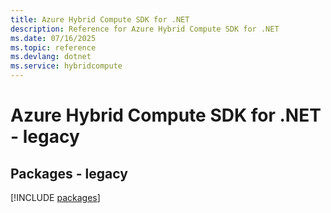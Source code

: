 ```yaml
---
title: Azure Hybrid Compute SDK for .NET
description: Reference for Azure Hybrid Compute SDK for .NET
ms.date: 07/16/2025
ms.topic: reference
ms.devlang: dotnet
ms.service: hybridcompute
---
```

# Azure Hybrid Compute SDK for .NET - legacy
## Packages - legacy
[!INCLUDE [packages](hybrid-compute-index.md)]